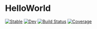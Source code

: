 # HelloWorld

[![Stable](https://img.shields.io/badge/docs-stable-blue.svg)](https://Mikejmnez.github.io/HelloWorld.jl/stable/)
[![Dev](https://img.shields.io/badge/docs-dev-blue.svg)](https://Mikejmnez.github.io/HelloWorld.jl/dev/)
[![Build Status](https://github.com/Mikejmnez/HelloWorld.jl/actions/workflows/CI.yml/badge.svg?branch=main)](https://github.com/Mikejmnez/HelloWorld.jl/actions/workflows/CI.yml?query=branch%3Amain)
[![Coverage](https://codecov.io/gh/Mikejmnez/HelloWorld.jl/branch/main/graph/badge.svg)](https://codecov.io/gh/Mikejmnez/HelloWorld.jl)
